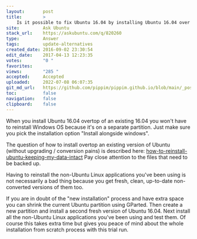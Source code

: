 ```yaml
---
layout:       post
title:        >
    Is it possible to fix Ubuntu 16.04 by installing Ubuntu 16.04 over the top of the existing Ubuntu 16.04?
site:         Ask Ubuntu
stack_url:    https://askubuntu.com/q/820260
type:         Answer
tags:         update-alternatives
created_date: 2016-09-02 23:30:54
edit_date:    2017-04-13 12:23:35
votes:        "0 "
favorites:    
views:        "285 "
accepted:     Accepted
uploaded:     2022-07-08 06:07:35
git_md_url:   https://github.com/pippim/pippim.github.io/blob/main/_posts/2016/2016-09-02-Is-it-possible-to-fix-Ubuntu-16.04-by-installing-Ubuntu-16.04-over-the-top-of-the-existing-Ubuntu-16.04_.md
toc:          false
navigation:   false
clipboard:    false
---
```


When you install Ubuntu 16.04 overtop of an existing 16.04 you won't have to reinstall Windows OS because it's on a separate partition. Just make sure you pick the installation option "Install alongside windows".

The question of how to install overtop an existing version of Ubuntu (without upgrading / conversion pains) is described here: [how-to-reinstall-ubuntu-keeping-my-data-intact][1] Pay close attention to the files that need to be backed up.

Having to reinstall the non-Ubuntu Linux applications you've been using is not necessarily a bad thing because you get fresh, clean, up-to-date non-converted versions of them too.

If you are in doubt of the "new installation" process and have extra space you can shrink the current Ubuntu partition using GParted. Then create a new partition and install a second fresh version of Ubuntu 16.04. Next install all the non-Ubuntu Linux applications you've been using and test them. Of course this takes extra time but gives you peace of mind about the whole installation from scratch process with this trial run.

  [1]: https://askubuntu.com/questions/19808/how-to-reinstall-ubuntu-keeping-my-data-intact
